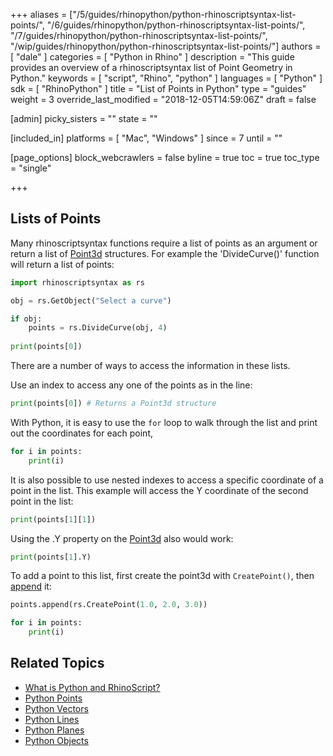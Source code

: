 +++
aliases = ["/5/guides/rhinopython/python-rhinoscriptsyntax-list-points/", "/6/guides/rhinopython/python-rhinoscriptsyntax-list-points/", "/7/guides/rhinopython/python-rhinoscriptsyntax-list-points/", "/wip/guides/rhinopython/python-rhinoscriptsyntax-list-points/"]
authors = [ "dale" ]
categories = [ "Python in Rhino" ]
description = "This guide provides an overview of a rhinoscriptsyntax list of Point Geometry in Python."
keywords = [ "script", "Rhino", "python" ]
languages = [ "Python" ]
sdk = [ "RhinoPython" ]
title = "List of Points in Python"
type = "guides"
weight = 3
override_last_modified = "2018-12-05T14:59:06Z"
draft = false

[admin]
picky_sisters = ""
state = ""

[included_in]
platforms = [ "Mac", "Windows" ]
since = 7
until = ""

[page_options]
block_webcrawlers = false
byline = true
toc = true
toc_type = "single"

+++
 
## Lists of Points

Many rhinoscriptsyntax functions require a list of points as an argument or return a list of [Point3d](/guides/rhinopython/python-rhinoscriptsyntax-points) structures. For example the 'DivideCurve()' function will return a list of points:

```python
import rhinoscriptsyntax as rs

obj = rs.GetObject("Select a curve")

if obj:
    points = rs.DivideCurve(obj, 4)
    
print(points[0])
```

There are a number of ways to access the information in these lists.

Use an index to access any one of the points as in the line:

```python
print(points[0]) # Returns a Point3d structure
```

With Python, it is easy to use the `for` loop to walk through the list and print out the coordinates for each point,

```python
for i in points:
    print(i)
```

It is also possible to use nested indexes to access a specific coordinate of a point in the list.  This example will access the Y coordinate of the second point in the list:


```python
print(points[1][1])
```

Using the .Y property on the [Point3d](/guides/rhinopython/python-rhinoscriptsyntax-points) also would work:

```python
print(points[1].Y)
```

To add a point to this list, first create the point3d with `CreatePoint()`, then [append](https://docs.python.org/2/tutorial/datastructures.html) it:

```python
points.append(rs.CreatePoint(1.0, 2.0, 3.0))

for i in points:
    print(i)
```

## Related Topics

- [What is Python and RhinoScript?](/guides/rhinopython/what-is-rhinopython)
- [Python Points](/guides/rhinopython/python-rhinoscriptsyntax-points)
- [Python Vectors](/guides/rhinopython/python-rhinoscriptsyntax-vectors)
- [Python Lines](/guides/rhinopython/python-rhinoscriptsyntax-lines)
- [Python Planes](/guides/rhinopython/python-rhinoscriptsyntax-planes)
- [Python Objects](/guides/rhinopython/python-rhinoscriptsyntax-objects)
